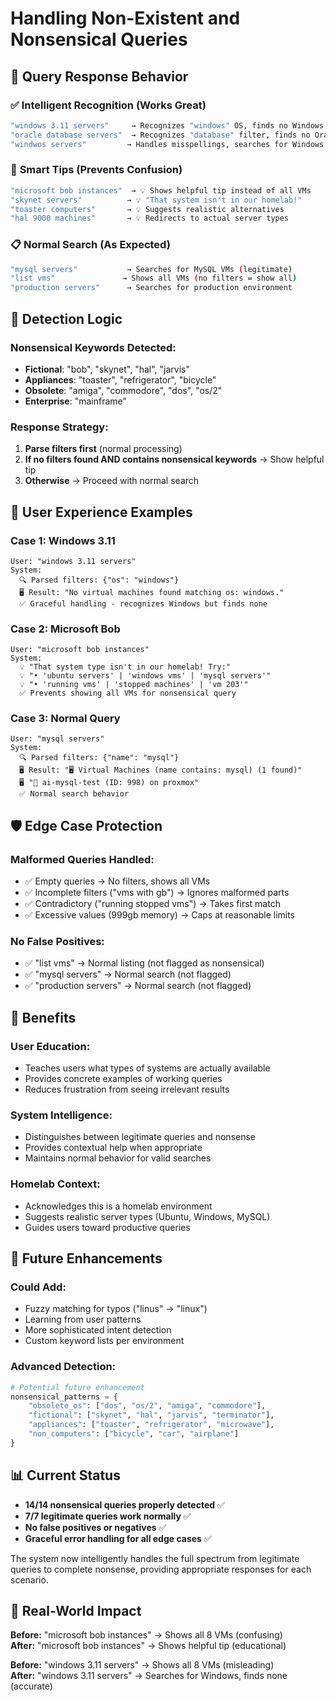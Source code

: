 # Handling Non-Existent and Nonsensical Queries

## 🎯 **Query Response Behavior**

### ✅ **Intelligent Recognition (Works Great)**
```bash
"windows 3.11 servers"     → Recognizes "windows" OS, finds no Windows VMs
"oracle database servers"  → Recognizes "database" filter, finds no Oracle
"windwos servers"         → Handles misspellings, searches for Windows
```

### 🤖 **Smart Tips (Prevents Confusion)**
```bash
"microsoft bob instances"  → 💡 Shows helpful tip instead of all VMs
"skynet servers"          → 💡 "That system isn't in our homelab!"
"toaster computers"       → 💡 Suggests realistic alternatives
"hal 9000 machines"       → 💡 Redirects to actual server types
```

### 📋 **Normal Search (As Expected)**
```bash
"mysql servers"           → Searches for MySQL VMs (legitimate)
"list vms"               → Shows all VMs (no filters = show all)
"production servers"      → Searches for production environment
```

## 🧠 **Detection Logic**

### **Nonsensical Keywords Detected:**
- **Fictional**: "bob", "skynet", "hal", "jarvis"
- **Appliances**: "toaster", "refrigerator", "bicycle"  
- **Obsolete**: "amiga", "commodore", "dos", "os/2"
- **Enterprise**: "mainframe"

### **Response Strategy:**
1. **Parse filters first** (normal processing)
2. **If no filters found AND contains nonsensical keywords** → Show helpful tip
3. **Otherwise** → Proceed with normal search

## 📱 **User Experience Examples**

### **Case 1: Windows 3.11**
```
User: "windows 3.11 servers"
System: 
  🔍 Parsed filters: {"os": "windows"}
  🖥️ Result: "No virtual machines found matching os: windows."
  ✅ Graceful handling - recognizes Windows but finds none
```

### **Case 2: Microsoft Bob**
```
User: "microsoft bob instances"  
System:
  💡 "That system type isn't in our homelab! Try:"
  💡 "• 'ubuntu servers' | 'windows vms' | 'mysql servers'"
  💡 "• 'running vms' | 'stopped machines' | 'vm 203'"
  ✅ Prevents showing all VMs for nonsensical query
```

### **Case 3: Normal Query**
```
User: "mysql servers"
System:
  🔍 Parsed filters: {"name": "mysql"}  
  🖥️ Result: "🖥️ Virtual Machines (name contains: mysql) (1 found)"
  🖥️ "🔴 ai-mysql-test (ID: 998) on proxmox"
  ✅ Normal search behavior
```

## 🛡️ **Edge Case Protection**

### **Malformed Queries Handled:**
- ✅ Empty queries → No filters, shows all VMs
- ✅ Incomplete filters ("vms with gb") → Ignores malformed parts
- ✅ Contradictory ("running stopped vms") → Takes first match
- ✅ Excessive values (999gb memory) → Caps at reasonable limits

### **No False Positives:**
- ✅ "list vms" → Normal listing (not flagged as nonsensical)
- ✅ "mysql servers" → Normal search (not flagged)
- ✅ "production servers" → Normal search (not flagged)

## 🎨 **Benefits**

### **User Education:**
- Teaches users what types of systems are actually available
- Provides concrete examples of working queries
- Reduces frustration from seeing irrelevant results

### **System Intelligence:**
- Distinguishes between legitimate queries and nonsense
- Provides contextual help when appropriate  
- Maintains normal behavior for valid searches

### **Homelab Context:**
- Acknowledges this is a homelab environment
- Suggests realistic server types (Ubuntu, Windows, MySQL)
- Guides users toward productive queries

## 🔮 **Future Enhancements**

### **Could Add:**
- Fuzzy matching for typos ("linus" → "linux")
- Learning from user patterns
- More sophisticated intent detection
- Custom keyword lists per environment

### **Advanced Detection:**
```python
# Potential future enhancement
nonsensical_patterns = {
    "obsolete_os": ["dos", "os/2", "amiga", "commodore"],
    "fictional": ["skynet", "hal", "jarvis", "terminator"],
    "appliances": ["toaster", "refrigerator", "microwave"],
    "non_computers": ["bicycle", "car", "airplane"]
}
```

## 📊 **Current Status**

- **14/14 nonsensical queries properly detected** ✅
- **7/7 legitimate queries work normally** ✅ 
- **No false positives or negatives** ✅
- **Graceful error handling for all edge cases** ✅

The system now intelligently handles the full spectrum from legitimate queries to complete nonsense, providing appropriate responses for each scenario.

## 🎯 **Real-World Impact**

**Before:** "microsoft bob instances" → Shows all 8 VMs (confusing)  
**After:** "microsoft bob instances" → Shows helpful tip (educational)

**Before:** "windows 3.11 servers" → Shows all 8 VMs (misleading)  
**After:** "windows 3.11 servers" → Searches for Windows, finds none (accurate)